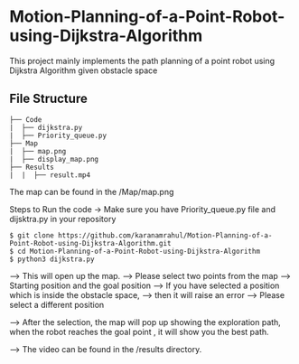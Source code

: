 # Motion-Planning-of-a-Point-Robot-using-Dijkstra-Algorithm


This project mainly implements the path planning of a point robot using
Dijkstra Algorithm given obstacle space

## File Structure

```
├── Code
|  ├── dijkstra.py
|  ├── Priority_queue.py
├── Map
|  ├── map.png
|  ├── display_map.png
├── Results
|  |  ├── result.mp4
```
The map can be found in the /Map/map.png

Steps to Run the code 
-> Make sure you have Priority_queue.py file and dijsktra.py in your repository


```
$ git clone https://github.com/karanamrahul/Motion-Planning-of-a-Point-Robot-using-Dijkstra-Algorithm.git
$ cd Motion-Planning-of-a-Point-Robot-using-Dijkstra-Algorithm
$ python3 dijkstra.py
```


--> This will open up the map.
--> Please select two points from the map
--> Starting position and the goal position
--> If you have selected a position which is inside the obstacle space, 
--> then it will raise an error
--> Please select a different position




--> After the selection, the map will pop up showing the 
    exploration path, when the robot reaches the goal point
    , it will show you the best path.


--> The video can be found in the /results directory.
    
       